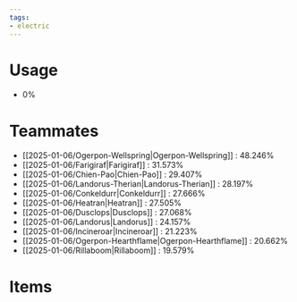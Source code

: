 ```yaml
---
tags:
- electric
---
```

# Usage
- 0%
# Teammates
- [[2025-01-06/Ogerpon-Wellspring|Ogerpon-Wellspring]] : 48.246%
- [[2025-01-06/Farigiraf|Farigiraf]] : 31.573%
- [[2025-01-06/Chien-Pao|Chien-Pao]] : 29.407%
- [[2025-01-06/Landorus-Therian|Landorus-Therian]] : 28.197%
- [[2025-01-06/Conkeldurr|Conkeldurr]] : 27.666%
- [[2025-01-06/Heatran|Heatran]] : 27.505%
- [[2025-01-06/Dusclops|Dusclops]] : 27.068%
- [[2025-01-06/Landorus|Landorus]] : 24.157%
- [[2025-01-06/Incineroar|Incineroar]] : 21.223%
- [[2025-01-06/Ogerpon-Hearthflame|Ogerpon-Hearthflame]] : 20.662%
- [[2025-01-06/Rillaboom|Rillaboom]] : 19.579%
# Items